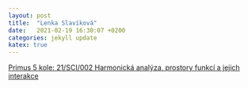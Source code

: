 ```yaml
---
layout: post
title:  "Lenka Slavíková"
date:   2021-02-19 16:30:07 +0200
categories: jekyll update
katex: true
---
```



<a href="https://cuni.cz/UK-10903.html">
Primus 5 kole: 21/SCI/002 Harmonická analýza, prostory funkcí a jejich interakce
</a>


